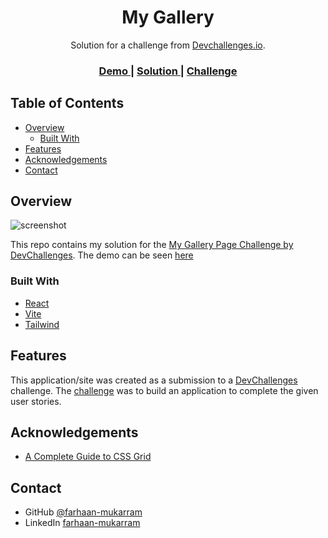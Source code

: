<!-- Please update value in the {}  -->

<h1 align="center">My Gallery</h1>

<div align="center">
   Solution for a challenge from  <a href="http://devchallenges.io" target="_blank">Devchallenges.io</a>.
</div>

<div align="center">
  <h3>
    <a href="https://my-gallery-page-by-farhaan.netlify.app/">
      Demo
    </a>
    <span> | </span>
    <a href="">
      Solution
    </a>
    <span> | </span>
    <a href="https://github.com/farhaan-mukarram/dev-challenges-my-gallery">
      Challenge
    </a>
  </h3>
</div>

<!-- TABLE OF CONTENTS -->

## Table of Contents

- [Overview](#overview)
  - [Built With](#built-with)
- [Features](#features)
- [Acknowledgements](#acknowledgements)
- [Contact](#contact)

<!-- OVERVIEW -->

## Overview

![screenshot](https://github.com/farhaan-mukarram/dev-challenges-my-gallery/assets/45497935/a3511eee-c942-42d5-bd48-6ea46e6242bf)

This repo contains my solution for the [My Gallery Page Challenge by DevChallenges](https://devchallenges.io/challenges/gcbWLxG6wdennelX7b8I). The demo can be seen [here](https://my-gallery-page-by-farhaan.netlify.app/)


### Built With

<!-- This section should list any major frameworks that you built your project using. Here are a few examples.-->
- [React](https://reactjs.org/)
- [Vite](https://vitejs.dev/)
- [Tailwind](https://tailwindcss.com/)

## Features

<!-- List the features of your application or follow the template. Don't share the figma file here :) -->

This application/site was created as a submission to a [DevChallenges](https://devchallenges.io/challenges) challenge. The [challenge](https://devchallenges.io/challenges/gcbWLxG6wdennelX7b8I) was to build an application to complete the given user stories.

## Acknowledgements

<!-- This section should list any articles or add-ons/plugins that helps you to complete the project. This is optional but it will help you in the future. For exmpale -->

- [A Complete Guide to CSS Grid](https://css-tricks.com/snippets/css/complete-guide-grid/)

## Contact

- GitHub [@farhaan-mukarram](https://github.com/farhaan-mukarram/)
- LinkedIn [farhaan-mukarram](https://www.linkedin.com/in/farhaan-mukarram/)
